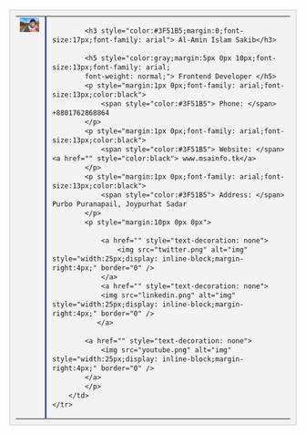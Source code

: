 

<body>
<br/><br/><br/><br/><br/><br/>
<table border="0" cellspacing="0" cellpadding="0" align="center" style="border:1px solid #c7c7c7;background-color:#f3f3f3;padding:10px">
	<tr>
		<td valign="top" align="left" style="vertical-align: top;padding-right:10px;">
			<img src="sakib1.png" alt="img" style="width:130px" border="0" />
		</td>
		<td valign="top" style="vertical-align: top ;padding-left:10px;
		border-left:3px solid #3F51B5; text-align: left;" align="left">

			<h3 style="color:#3F51B5;margin:0;font-size:17px;font-family: arial"> Al-Amin Islam Sakib</h3>

			<h5 style="color:gray;margin:5px 0px 10px;font-size:13px;font-family: arial;
			font-weight: normal;"> Frontend Developer </h5>
			<p style="margin:1px 0px;font-family: arial;font-size:13px;color:black">
				<span style="color:#3F51B5"> Phone: </span> +8801762868864
			</p>
			<p style="margin:1px 0px;font-family: arial;font-size:13px;color:black">
				<span style="color:#3F51B5"> Website: </span> <a href="" style="color:black"> www.msainfo.tk</a>
			</p>
			<p style="margin:1px 0px;font-family: arial;font-size:13px;color:black">
				<span style="color:#3F51B5"> Address: </span> Purbo Puranapail, Joypurhat Sadar
			</p>
			<p style="margin:10px 0px 0px">

				<a href="" style="text-decoration: none">
					<img src="twitter.png" alt="img" style="width:25px;display: inline-block;margin-right:4px;" border="0" />
				</a>
				<a href="" style="text-decoration: none">
				<img src="linkedin.png" alt="img" style="width:25px;display: inline-block;margin-right:4px;" border="0" />
			   </a>
			   
			<a href="" style="text-decoration: none">
				<img src="youtube.png" alt="img" style="width:25px;display: inline-block;margin-right:4px;" border="0" />
			</a>
			</p>
		</td>
	</tr>
</table>

</body>
</html>



